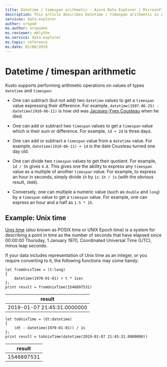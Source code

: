 ```yaml
---
title: Datetime / timespan arithmetic - Azure Data Explorer | Microsoft Docs
description: This article describes Datetime / timespan arithmetic in Azure Data Explorer.
services: data-explorer
author: orspod
ms.author: orspodek
ms.reviewer: mblythe
ms.service: data-explorer
ms.topic: reference
ms.date: 01/08/2019
---
```

# Datetime / timespan arithmetic

Kusto supports performing arithmetic operations on values of types `datetime`
and `timespan`:

* One can subtract (but not add) two `datetime` values to get a `timespan` value
  expressing their difference.
  For example, `datetime(1997-06-25) - datetime(1910-06-11)` is how old was
  [Jacques-Yves Cousteau](https://en.wikipedia.org/wiki/Jacques_Cousteau) when
  he died.

* One can add or subtract two `timespan` values to get a `timespan` value
  which is their sum or difference.
  For example, `1d + 2d` is three days.

* One can add or subtract a `timespan` value from a `datetime` value.
  For example, `datetime(1910-06-11) + 1d` is the date Cousteau turned one day old.

* One can divide two `timespan` values to get their quotient.
  For example, `1d / 5h` gives `4.8`.
  This gives one the ability to express any `timespan` value as a multiple of
  another `timespan` value. For example, to express an hour in seconds, simply
  divide `1h` by `1s`: `1h / 1s` (with the obvious result, `3600`).

* Conversely, one can multiple a numeric value (such as `double` and `long`)
  by a `timespan` value to get a `timespan` value.
  For example, one can express an hour and a half as `1.5 * 1h`.

## Example: Unix time

[Unix time](https://en.wikipedia.org/wiki/Unix_time) (also known as POSIX time or UNIX Epoch time)
is a system for describing a point in time as the number of seconds that have elapsed since 
00:00:00 Thursday, 1 January 1970, Coordinated Universal Time (UTC), minus leap seconds.

If your data includes representation of Unix time as an integer, or you require converting to it,
the following functions may come handy:

```kusto
let fromUnixTime = (t:long)
{ 
    datetime(1970-01-01) + t * 1sec 
};
print result = fromUnixTime(1546897531)
```

|result                     |
|---------------------------|
|2019-01-07 21:45:31.0000000|

```kusto
let toUnixTime = (dt:datetime) 
{ 
    (dt - datetime(1970-01-01)) / 1s 
};
print result = toUnixTime(datetime(2019-01-07 21:45:31.0000000))
```

|result                     |
|---------------------------|
|1546897531                 |